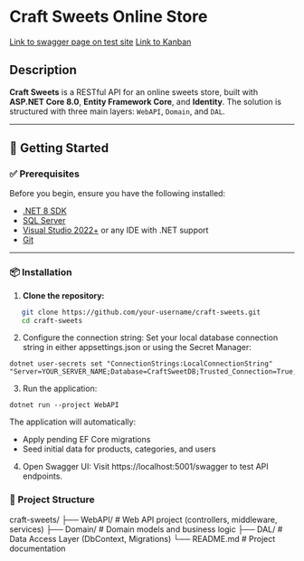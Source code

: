 # Craft Sweets Online Store 

[Link to swagger page on test site](http://craft-sweets.runasp.net/swagger/index.html)
[Link to Kanban](https://github.com/users/gentlenestle/projects/1)

## Description

**Craft Sweets** is a RESTful API for an online sweets store, built with **ASP.NET Core 8.0**, **Entity Framework Core**, and **Identity**. The solution is structured with three main layers: `WebAPI`, `Domain`, and `DAL`.

---

## 🚀 Getting Started

### ✅ Prerequisites

Before you begin, ensure you have the following installed:

- [.NET 8 SDK](https://dotnet.microsoft.com/download/dotnet/8.0)
- [SQL Server](https://www.microsoft.com/en-us/sql-server/sql-server-downloads)
- [Visual Studio 2022+](https://visualstudio.microsoft.com/) or any IDE with .NET support
- [Git](https://git-scm.com/)

---

### 📦 Installation

1. **Clone the repository:**
```bash
   git clone https://github.com/your-username/craft-sweets.git
   cd craft-sweets
```

2. Configure the connection string:
Set your local database connection string in either appsettings.json or using the Secret Manager:
```
dotnet user-secrets set "ConnectionStrings:LocalConnectionString" "Server=YOUR_SERVER_NAME;Database=CraftSweetDB;Trusted_Connection=True;Encrypt=False;"
```

3. Run the application:
```
dotnet run --project WebAPI
```
The application will automatically:
- Apply pending EF Core migrations
- Seed initial data for products, categories, and users

4. Open Swagger UI:
Visit https://localhost:5001/swagger to test API endpoints.

### 🧱 Project Structure

craft-sweets/
├── WebAPI/        # Web API project (controllers, middleware, services)
├── Domain/        # Domain models and business logic
├── DAL/           # Data Access Layer (DbContext, Migrations)
└── README.md      # Project documentation
